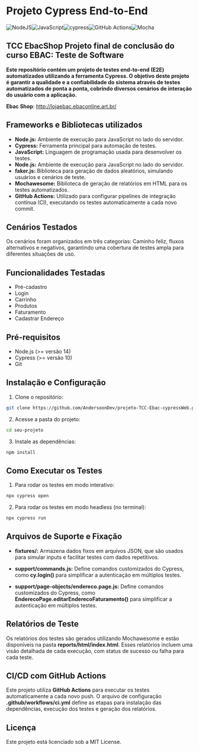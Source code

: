 # Projeto Cypress End-to-End
![NodeJS](https://img.shields.io/badge/node.js-6DA55F?style=for-the-badge&logo=node.js&logoColor=white)![JavaScript](https://img.shields.io/badge/javascript-%23323330.svg?style=for-the-badge&logo=javascript&logoColor=%23F7DF1E)![cypress](https://img.shields.io/badge/-cypress-%23E5E5E5?style=for-the-badge&logo=cypress&logoColor=058a5e)![GitHub Actions](https://img.shields.io/badge/github%20actions-%232671E5.svg?style=for-the-badge&logo=githubactions&logoColor=white)![Mocha](https://img.shields.io/badge/-mocha-%238D6748?style=for-the-badge&logo=mocha&logoColor=white)

## TCC EbacShop Projeto final de conclusão do curso EBAC: Teste de Software

**Este repositório contém um projeto de testes end-to-end (E2E) automatizados utilizando a ferramenta Cypress. O objetivo deste projeto é garantir a qualidade e a confiabilidade do sistema através de testes automatizados de ponta a ponta, cobrindo diversos cenários de interação do usuário com a aplicação.**

**Ebac Shop**: http://lojaebac.ebaconline.art.br/

## Frameworks e Bibliotecas utilizados
- **Node.js:** Ambiente de execução para JavaScript no lado do servidor.
- **Cypress:** Ferramenta principal para automação de testes.
- **JavaScript:** Linguagem de programação usada para desenvolver os testes.
- **Node.js:** Ambiente de execução para JavaScript no lado do servidor.
- **faker.js:** Biblioteca para geração de dados aleatórios, simulando usuários e cenários de teste.
- **Mochawesome:** Biblioteca de geração de relatórios em HTML para os testes automatizados.
- **GitHub Actions:** Utilizado para configurar pipelines de integração contínua (CI), executando os testes automaticamente a cada novo commit.

## Cenários Testados
Os cenários foram organizados em três categorias: Caminho feliz, fluxos alternativos e negativos, garantindo uma cobertura de testes ampla para diferentes situações de uso.

## Funcionalidades Testadas
- Pré-cadastro
- Login
- Carrinho
- Produtos
- Faturamento
- Cadastrar Endereço

## Pré-requisitos
- Node.js (>= versão 14)
- Cypress (>= versão 10)
- Git

## Instalação e Configuração
1. Clone o repositório:
``` bash
git clone https://github.com/AndersoonDev/projeto-TCC-Ebac-cypressWeb.git
```
2. Acesse a pasta do projeto:
``` bash
cd seu-projeto
```
3. Instale as dependências:
``` bash
npm install
```
## Como Executar os Testes
1. Para rodar os testes em modo interativo:
``` bash
npx cypress open
```
2. Para rodar os testes em modo headless (no terminal):
``` bash
npx cypress run
```

## Arquivos de Suporte e Fixação
- **fixtures/:**  Armazena dados fixos em arquivos JSON, que são usados para simular inputs e facilitar testes com dados repetitivos.

- **support/commands.js:**  Define comandos customizados do Cypress, como **cy.login()** para simplificar a autenticação em múltiplos testes.

- **support/page-objects/endereco.page.js:**  Define comandos customizados do Cypress, como **EnderecoPage.editarEnderecoFaturamento()** para simplificar a autenticação em múltiplos testes.

## Relatórios de Teste
Os relatórios dos testes são gerados utilizando Mochawesome e estão disponíveis na pasta **reports/html/index.html**. Esses relatórios incluem uma visão detalhada de cada execução, com status de sucesso ou falha para cada teste.

## CI/CD com GitHub Actions
Este projeto utiliza **GitHub Actions** para executar os testes automaticamente a cada novo push. O arquivo de configuração **.github/workflows/ci.yml** define as etapas para instalação das dependências, execução dos testes e geração dos relatórios.

## Licença
Este projeto está licenciado sob a MIT License.
